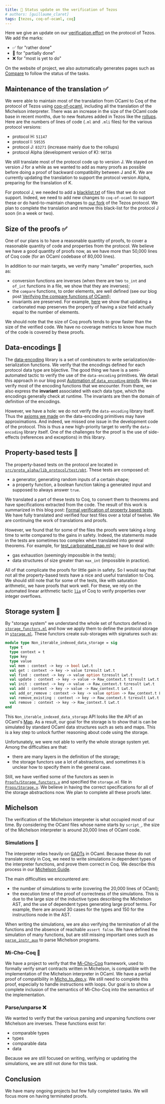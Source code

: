 ```yaml
---
title: 🐫 Status update on the verification of Tezos
# authors: [guillaume_claret]
tags: [tezos, coq-of-ocaml, coq]
---
```


Here we give an update on our [verification effort](https://formal-land.gitlab.io/coq-tezos-of-ocaml/) on the protocol of Tezos. We add the marks:
* ✅ for "rather done"
* 🌊 for "partially done"
* ❌ for "most is yet to do"

On the website of project, we also automatically generates pages such as [Compare](https://formal-land.gitlab.io/coq-tezos-of-ocaml/docs/status/compare/) to follow the status of the tasks.

<!-- truncate -->

## Maintenance of the translation ✅
We were able to maintain most of the translation from OCaml to Coq of the protocol of Tezos using [coq-of-ocaml](https://github.com/formal-land/coq-of-ocaml), including all the translation of the Michelson interpreter. There was an increase in the size of the OCaml code base in recent months, due to new features added in Tezos like the [rollups](https://research-development.nomadic-labs.com/tezos-is-scaling.html). Here are the numbers of lines of code (`.ml` and `.mli` files) for the various protocol versions:
* protocol H: `51147`
* protocol I: `59535`
* protocol J: `83271` (increase mainly due to the rollups)
* protocol Alpha (development version of K): `90716`

We still translate most of the protocol code up to version J. We stayed on version J for a while as we wanted to add as many proofs as possible before doing a proof of backward compatibility between J and K. We are currently updating the translation to support the protocol version Alpha, preparing for the translation of K.

For protocol J, we needed to add a [blacklist.txt](https://gitlab.com/nomadic-labs/coq-tezos-of-ocaml/-/blob/master/blacklist.txt) of files that we do not support. Indeed, we need to add new changes to `coq-of-ocaml` to support these or do hard-to-maintain changes to [our fork](https://gitlab.com/tezos/tezos/-/merge_requests/3303) of the Tezos protocol. We plan to complete the translation and remove this black-list for the protocol J soon (in a week or two).

## Size of the proofs ✅
One of our plans is to have a reasonable quantity of proofs, to cover a reasonable quantity of code and properties from the protocol. We believe we have a good quantity of proofs now, as we have more than 50,000 lines of Coq code (for an OCaml codebase of 80,000 lines).

In addition to our main targets, we verify many "smaller" properties, such as:
* conversion functions are inverses (when there are two `to_int` and `of_int` functions in a file, we show that they are inverses);
* the `compare` functions, to order elements, are well defined (see our blog post [Verifying the compare functions of OCaml](https://formal-land.gitlab.io/coq-tezos-of-ocaml/blog/2022/04/04/verifying-the-compare-functions));
* invariants are preserved. For example, [here](https://formal-land.gitlab.io/coq-tezos-of-ocaml/docs/proofs/carbonated_map#Make.update_is_valid) we show that updating a carbonated map preserves the property of having a size field actually equal to the number of elements.

We should note that the size of Coq proofs tends to grow faster than the size of the verified code. We have no coverage metrics to know how much of the code is covered by these proofs.

## Data-encodings 🌊
The [data-encoding](https://gitlab.com/nomadic-labs/data-encoding) library is a set of combinators to write serialization/de-serialization functions. We verify that the encodings defined for each protocol data type are bijective. The good thing we have is a semi-automated tactic to verify the use of the `data-encoding` primitives. We detail this approach in our blog post [Automation of `data_encoding` proofs](https://formal-land.gitlab.io/coq-tezos-of-ocaml/blog/2021/11/22/data-encoding-automation). We can verify most of the encoding functions that we encounter. From there, we also express the **invariant** associated with each data type, which the encodings generally check at runtime. The invariants are then the domain of definition of the encodings.

However, we have a hole: we do not verify the `data-encoding` library itself. Thus the [axioms we made](https://formal-land.gitlab.io/coq-tezos-of-ocaml/docs/environment/proofs/data_encoding) on the data-encoding primitives may have approximations. And indeed, we missed one issue in the development code of the protocol. This is thus a new high-priority target to verify the `data-encoding` library itself. One of the challenges for the proof is the use of side-effects (references and exceptions) in this library.

## Property-based tests 🌊
The property-based tests on the protocol are located in [`src/proto_alpha/lib_protocol/test/pbt`](https://gitlab.com/tezos/tezos/-/tree/master/src/proto_alpha/lib_protocol/test/pbt). These tests are composed of:
* a generator, generating random inputs of a certain shape;
* a property function, a boolean function taking a generated input and supposed to always answer `true`.

We translated a part of these tests to Coq, to convert them to theorems and have specifications extracted from the code. The result of this work is summarized in this blog post: [Formal verification of property based tests](https://formal-land.gitlab.io/coq-tezos-of-ocaml/blog/2022/06/07/formal-verification-of-property-based-tests). We have fully translated and verified four test files over a total of twelve. We are continuing the work of translations and proofs.

However, we found that for some of the files the proofs were taking a long time to write compared to the gains in safety. Indeed, the statements made in the tests are sometimes too complex when translated into general theorems. For example, for [test_carbonated_map.ml](https://gitlab.com/tezos/tezos/-/blob/master/src/proto_alpha/lib_protocol/test/pbt/test_carbonated_map.ml) we have to deal with:
* gas exhaustion (seemingly impossible in the tests);
* data structures of size greater than `max_int` (impossible in practice).

All of that complicate the proofs for little gain in safety. So I would say that not all the property-based tests have a nice and useful translation to Coq. We should still note that for some of the tests, like with saturation arithmetic, we have proofs that work well. For these, we rely on the automated linear arithmetic tactic [`lia`](https://coq.inria.fr/refman/addendum/micromega.html) of Coq to verify properties over integer overflows.

## Storage system 🌊
By "storage system" we understand the whole set of functors defined in [`storage_functors.ml`](https://gitlab.com/tezos/tezos/-/blob/master/src/proto_alpha/lib_protocol/storage_functors.ml) and how we apply them to define the protocol storage in [`storage.ml`](https://gitlab.com/tezos/tezos/-/blob/master/src/proto_alpha/lib_protocol/storage_functors.ml). These functors create sub-storages with signatures such as:
```ocaml
module type Non_iterable_indexed_data_storage = sig
  type t
  type context = t
  type key
  type value
  val mem : context -> key -> bool Lwt.t
  val get : context -> key -> value tzresult Lwt.t
  val find : context -> key -> value option tzresult Lwt.t
  val update : context -> key -> value -> Raw_context.t tzresult Lwt.t
  val init : context -> key -> value -> Raw_context.t tzresult Lwt.t
  val add : context -> key -> value -> Raw_context.t Lwt.t
  val add_or_remove : context -> key -> value option -> Raw_context.t Lwt.t
  val remove_existing : context -> key -> Raw_context.t tzresult Lwt.t
  val remove : context -> key -> Raw_context.t Lwt.t
end
```
This `Non_iterable_indexed_data_storage` API looks like the API of an OCaml's [Map](https://v2.ocaml.org/api/Map.Make.html). As a result, our goal for the storage is to show that is can be simulated by standard OCaml data structures such as sets and maps. This is a key step to unlock further reasoning about code using the storage.

Unfortunately, we were not able to verify the whole storage system yet. Among the difficulties are that:
* there are many layers in the definition of the storage;
* the storage functors use a lot of abstractions, and sometimes it is unclear how to specify them in the general case.

Still, we have verified some of the functors as seen in [`Proofs/Storage_functors.v`](https://formal-land.gitlab.io/coq-tezos-of-ocaml/docs/proofs/storage_functors) and specified the `storage.ml` file in [`Proos/Storage.v`](https://formal-land.gitlab.io/coq-tezos-of-ocaml/docs/storage). We believe in having the correct specifications for all of the storage abstractions now. We plan to complete all these proofs later.

## Michelson
The verification of the Michelson interpreter is what occupied most of our time. By considering the OCaml files whose name starts by `script_`, the size of the Michelson interpreter is around 20,000 lines of OCaml code.

### Simulations 🌊
The interpreter relies heavily on [GADTs](https://v2.ocaml.org/manual/gadts.html) in OCaml. Because these do not translate nicely in Coq, we need to write simulations in dependent types of the interpreter functions, and prove them correct in Coq. We describe this process in our [Michelson Guide](https://formal-land.gitlab.io/coq-tezos-of-ocaml/docs/guides/michelson).

The main difficulties we encountered are:
* the number of simulations to write (covering the 20,000 lines of OCaml);
* the execution time of the proof of correctness of the simulations. This is due to the large size of the inductive types describing the Michelson AST, and the use of dependent types generating large proof terms. For example, there are around 30 cases for the types and 150 for the instructions node in the AST.

When writing the simulations, we are also verifying the termination of all the functions and the absence of reachable `assert false`. We have defined the simulation of many functions, but are still missing important ones such as [`parse_instr_aux`](https://formal-land.gitlab.io/coq-tezos-of-ocaml/docs/script_ir_translator/#parse_instr_aux) to parse Michelson programs.

### Mi-Cho-Coq 🌊
We have a project to verify that the [Mi-Cho-Coq](https://gitlab.com/nomadic-labs/mi-cho-coq) framework, used to formally verify smart contracts written in Michelson, is compatible with the implementation of the Michelson interpreter in OCaml. We have a partial proof of compatibility in [Micho_to_dep.v](https://formal-land.gitlab.io/coq-tezos-of-ocaml/docs/simulations/micho_to_dep). We still need to complete this proof, especially to handle instructions with loops. Our goal is to show a complete inclusion of the semantics of Mi-Cho-Coq into the semantics of the implementation.

### Parse/unparse ❌
We wanted to verify that the various parsing and unparsing functions over Michelson are inverses. These functions exist for:
* comparable types
* types
* comparable data
* data

Because we are still focused on writing, verifying or updating the simulations, we are still not done for this task.

## Conclusion
We have many ongoing projects but few fully completed tasks. We will focus more on having terminated proofs.
